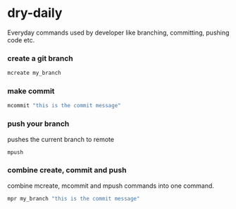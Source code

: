# dry-daily
Everyday commands used by developer like branching, committing, pushing code etc. 

### create a git branch
```bash
mcreate my_branch
```

### make commit
```bash
mcommit "this is the commit message"
```

### push your branch
pushes the current branch to remote
```bash
mpush
```

### combine create, commit and push
combine mcreate, mcommit and mpush commands into one command.
```bash
mpr my_branch "this is the commit message"
```
